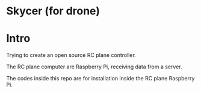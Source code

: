 # Skycer (for drone)

# Intro
Trying to create an open source RC plane controller.

The RC plane computer are Raspberry Pi, receiving data from a server.

The codes inside this repo are for installation inside the RC plane Raspberry Pi.
